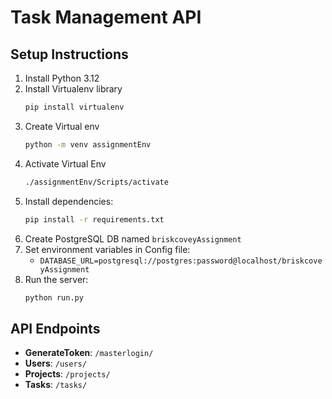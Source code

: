 # Task Management API

## Setup Instructions

1. Install Python 3.12
2. Install Virtualenv library
   ```bash
   pip install virtualenv
   ```
3. Create Virtual env
   ```bash
   python -m venv assignmentEnv
   ```
4. Activate Virtual Env
   ```bash
   ./assignmentEnv/Scripts/activate
   ```
5. Install dependencies:
   ```bash
   pip install -r requirements.txt
   ```
6. Create PostgreSQL DB named `briskcoveyAssignment`
7. Set environment variables in Config file:
   - `DATABASE_URL=postgresql://postgres:password@localhost/briskcoveyAssignment`
8. Run the server:
   ```bash
   python run.py
   ```

## API Endpoints

- **GenerateToken**: `/masterlogin/`
- **Users**: `/users/`
- **Projects**: `/projects/`
- **Tasks**: `/tasks/`
